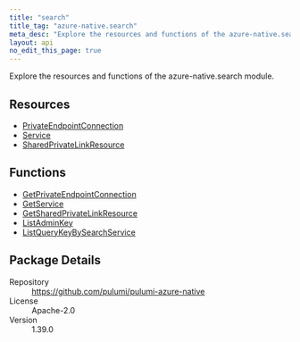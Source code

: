 ```yaml
---
title: "search"
title_tag: "azure-native.search"
meta_desc: "Explore the resources and functions of the azure-native.search module."
layout: api
no_edit_this_page: true
---
```


<!-- WARNING: this file was generated by Pulumi Docs Generator. -->
<!-- Do not edit by hand unless you're certain you know what you are doing! -->

Explore the resources and functions of the azure-native.search module.

<h2 id="resources">Resources</h2>
<ul class="api">
    <li><a href="privateendpointconnection" title="PrivateEndpointConnection"><span class="api-symbol api-symbol--resource"></span>PrivateEndpointConnection</a></li>
    <li><a href="service" title="Service"><span class="api-symbol api-symbol--resource"></span>Service</a></li>
    <li><a href="sharedprivatelinkresource" title="SharedPrivateLinkResource"><span class="api-symbol api-symbol--resource"></span>SharedPrivateLinkResource</a></li>
</ul>

<h2 id="functions">Functions</h2>
<ul class="api">
    <li><a href="getprivateendpointconnection" title="GetPrivateEndpointConnection"><span class="api-symbol api-symbol--function"></span>GetPrivateEndpointConnection</a></li>
    <li><a href="getservice" title="GetService"><span class="api-symbol api-symbol--function"></span>GetService</a></li>
    <li><a href="getsharedprivatelinkresource" title="GetSharedPrivateLinkResource"><span class="api-symbol api-symbol--function"></span>GetSharedPrivateLinkResource</a></li>
    <li><a href="listadminkey" title="ListAdminKey"><span class="api-symbol api-symbol--function"></span>ListAdminKey</a></li>
    <li><a href="listquerykeybysearchservice" title="ListQueryKeyBySearchService"><span class="api-symbol api-symbol--function"></span>ListQueryKeyBySearchService</a></li>
</ul>

<h2 id="package-details">Package Details</h2>
<dl class="package-details">
	<dt>Repository</dt>
	<dd><a href="https://github.com/pulumi/pulumi-azure-native">https://github.com/pulumi/pulumi-azure-native</a></dd>
	<dt>License</dt>
	<dd>Apache-2.0</dd>
	<dt>Version</dt>
	<dd>1.39.0</dd>
</dl>

